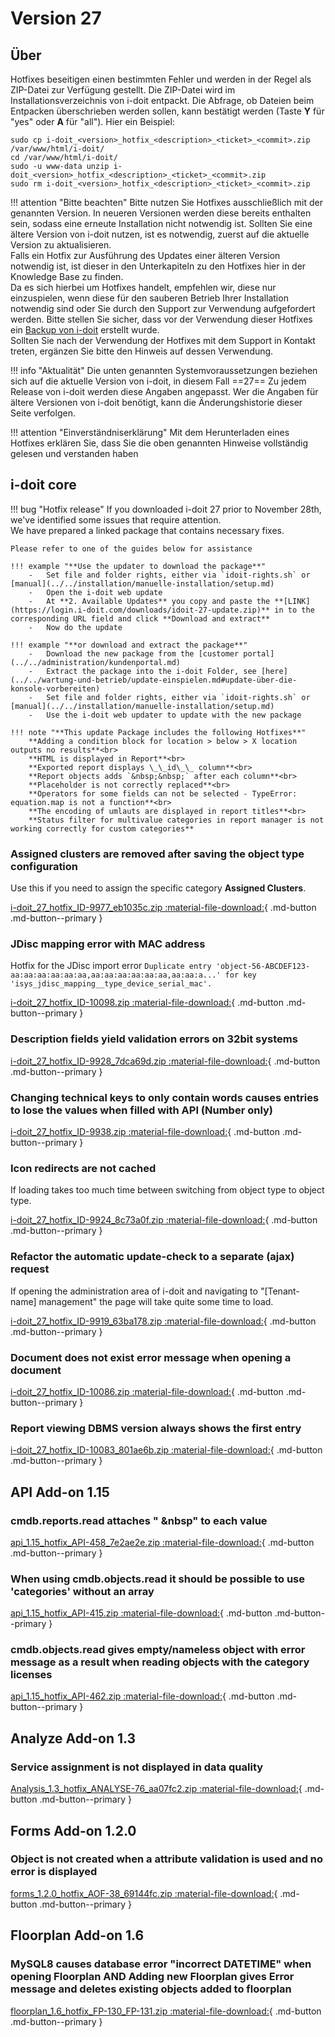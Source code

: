 # Version 27

## Über

Hotfixes beseitigen einen bestimmten Fehler und werden in der Regel als ZIP-Datei zur Verfügung gestellt. Die ZIP-Datei wird im Installationsverzeichnis von i-doit entpackt. Die Abfrage, ob Dateien beim Entpacken überschrieben werden sollen, kann bestätigt werden (Taste **Y** für "yes" oder **A** für "all"). Hier ein Beispiel:

```shell
sudo cp i-doit_<version>_hotfix_<description>_<ticket>_<commit>.zip /var/www/html/i-doit/
cd /var/www/html/i-doit/
sudo -u www-data unzip i-doit_<version>_hotfix_<description>_<ticket>_<commit>.zip
sudo rm i-doit_<version>_hotfix_<description>_<ticket>_<commit>.zip
```

!!! attention "Bitte beachten"
    Bitte nutzen Sie Hotfixes ausschließlich mit der genannten Version. In neueren Versionen werden diese bereits enthalten sein, sodass eine erneute Installation nicht notwendig ist.
    Sollten Sie eine ältere Version von i-doit nutzen, ist es notwendig, zuerst auf die aktuelle Version zu aktualisieren.<br>
    Falls ein Hotfix zur Ausführung des Updates einer älteren Version notwendig ist, ist dieser in den Unterkapiteln zu den Hotfixes hier in der Knowledge Base zu finden.<br>
    Da es sich hierbei um Hotfixes handelt, empfehlen wir, diese nur einzuspielen, wenn diese für den sauberen Betrieb Ihrer Installation notwendig sind oder Sie durch den Support zur Verwendung aufgefordert werden. Bitte stellen Sie sicher, dass vor der Verwendung dieser Hotfixes ein [Backup von i-doit](../../wartung-und-betrieb/daten-sichern-und-wiederherstellen/index.md) erstellt wurde.<br>
    Sollten Sie nach der Verwendung der Hotfixes mit dem Support in Kontakt treten, ergänzen Sie bitte den Hinweis auf dessen Verwendung.

!!! info "Aktualität"
    Die unten genannten Systemvoraussetzungen beziehen sich auf die aktuelle Version von i-doit, in diesem Fall ==27== Zu jedem Release von i-doit werden diese Angaben angepasst. Wer die Angaben für ältere Versionen von i-doit benötigt, kann die Änderungshistorie dieser Seite verfolgen.

!!! attention "Einverständniserklärung"
    Mit dem Herunterladen eines Hotfixes erklären Sie, dass Sie die oben genannten Hinweise vollständig gelesen und verstanden haben

## i-doit core

!!! bug "Hotfix release"
    If you downloaded i-doit 27 prior to November 28th, we've identified some issues that require attention.<br>
    We have prepared a linked package that contains necessary fixes.

    Please refer to one of the guides below for assistance

    !!! example "**Use the updater to download the package**"
        -   Set file and folder rights, either via `idoit-rights.sh` or [manual](../../installation/manuelle-installation/setup.md)
        -   Open the i-doit web update
        -   At **2. Available Updates** you copy and paste the **[LINK](https://login.i-doit.com/downloads/idoit-27-update.zip)** in to the corresponding URL field and click **Download and extract**
        -   Now do the update

    !!! example "**or download and extract the package**"
        -   Download the new package from the [customer portal](../../administration/kundenportal.md)
        -   Extract the package into the i-doit Folder, see [here](../../wartung-und-betrieb/update-einspielen.md#update-über-die-konsole-vorbereiten)
        -   Set file and folder rights, either via `idoit-rights.sh` or [manual](../../installation/manuelle-installation/setup.md)
        -   Use the i-doit web updater to update with the new package

    !!! note "**This update Package includes the following Hotfixes**"
        **Adding a condition block for location > below > X location outputs no results**<br>
        **HTML is displayed in Report**<br>
        **Exported report displays \_\_id\_\_ column**<br>
        **Report objects adds `&nbsp;&nbsp;` after each column**<br>
        **Placeholder is not correctly replaced**<br>
        **Operators for some fields can not be selected - TypeError: equation.map is not a function**<br>
        **The encoding of umlauts are displayed in report titles**<br>
        **Status filter for multivalue categories in report manager is not working correctly for custom categories**

### Assigned clusters are removed after saving the object type configuration

Use this if you need to assign the specific category **Assigned Clusters**.

[i-doit_27_hotfix_ID-9977_eb1035c.zip :material-file-download:](../../assets/downloads/hotfixes/27/i-doit_27_hotfix_ID-9977_eb1035c.zip){ .md-button .md-button--primary }

### JDisc mapping error with MAC address

Hotfix for the JDisc import error `Duplicate entry 'object-56-ABCDEF123-aa:aa:aa:aa:aa:aa,aa:aa:aa:aa:aa:aa,aa:aa:a...' for key 'isys_jdisc_mapping__type_device_serial_mac'.`

[i-doit_27_hotfix_ID-10098.zip :material-file-download:](../../assets/downloads/hotfixes/27/i-doit_27_hotfix_ID-10098.zip){ .md-button .md-button--primary }

### Description fields yield validation errors on 32bit systems

[i-doit_27_hotfix_ID-9928_7dca69d.zip :material-file-download:](../../assets/downloads/hotfixes/27/i-doit_27_hotfix_ID-9928_7dca69d.zip){ .md-button .md-button--primary }

### Changing technical keys to only contain words causes entries to lose the values when filled with API (Number only)

[i-doit_27_hotfix_ID-9938.zip :material-file-download:](../../assets/downloads/hotfixes/27/i-doit_27_hotfix_ID-9938.zip){ .md-button .md-button--primary }

### Icon redirects are not cached

If loading takes too much time between switching from object type to object type.

[i-doit_27_hotfix_ID-9924_8c73a0f.zip :material-file-download:](../../assets/downloads/hotfixes/27/i-doit_27_hotfix_ID-9924_8c73a0f.zip){ .md-button .md-button--primary }

### Refactor the automatic update-check to a separate (ajax) request

If opening the administration area of i-doit and navigating to "[Tenant-name] management" the page will take quite some time to load.

[i-doit_27_hotfix_ID-9919_63ba178.zip :material-file-download:](../../assets/downloads/hotfixes/27/i-doit_27_hotfix_ID-9919_63ba178.zip){ .md-button .md-button--primary }

### Document does not exist error message when opening a document

[i-doit_27_hotfix_ID-10086.zip :material-file-download:](../../assets/downloads/hotfixes/27/i-doit_27_hotfix_ID-10086.zip){ .md-button .md-button--primary }

### Report viewing DBMS version always shows the first entry

[i-doit_27_hotfix_ID-10083_801ae6b.zip :material-file-download:](../../assets/downloads/hotfixes/27/i-doit_27_hotfix_ID-10083_801ae6b.zip){ .md-button .md-button--primary }

## API Add-on 1.15

### cmdb.reports.read attaches "&nbsp;&nbsp" to each value

[api_1.15_hotfix_API-458_7e2ae2e.zip :material-file-download:](../../assets/downloads/hotfixes/api/api_1.15_hotfix_API-458_7e2ae2e.zip){ .md-button .md-button--primary }

### When using cmdb.objects.read it should be possible to use 'categories' without an array

[api_1.15_hotfix_API-415.zip :material-file-download:](../../assets/downloads/hotfixes/api/api_1.15_hotfix_API-415.zip){ .md-button .md-button--primary }

### cmdb.objects.read gives empty/nameless object with error message as a result when reading objects with the category licenses

[api_1.15_hotfix_API-462.zip :material-file-download:](../../assets/downloads/hotfixes/api/api_1.15_hotfix_API-462.zip){ .md-button .md-button--primary }

## Analyze Add-on 1.3

### Service assignment is not displayed in data quality

[Analysis_1.3_hotfix_ANALYSE-76_aa07fc2.zip :material-file-download:](../../assets/downloads/hotfixes/analyze/Analysis_1.3_hotfix_ANALYSE-76_aa07fc2.zip){ .md-button .md-button--primary }

## Forms Add-on 1.2.0

### Object is not created when a attribute validation is used and no error is displayed

[forms_1.2.0_hotfix_AOF-38_69144fc.zip :material-file-download:](../../assets/downloads/hotfixes/forms/forms_1.2.0_hotfix_AOF-38_69144fc.zip){ .md-button .md-button--primary }

## Floorplan Add-on 1.6

### MySQL8 causes database error "incorrect DATETIME" when opening Floorplan AND Adding new Floorplan gives Error message and deletes existing objects added to floorplan

[floorplan_1.6_hotfix_FP-130_FP-131.zip :material-file-download:](../../assets/downloads/hotfixes/floorplan/floorplan_1.6_hotfix_FP-130_FP-131.zip){ .md-button .md-button--primary }
